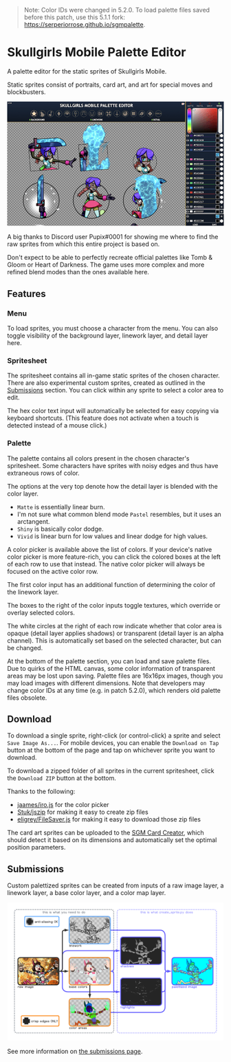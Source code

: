 > Note: Color IDs were changed in 5.2.0. To load palette files saved before this patch, use this 5.1.1 fork: https://serperiorrose.github.io/sgmpalette.

# Skullgirls Mobile Palette Editor

A palette editor for the static sprites of Skullgirls Mobile.

Static sprites consist of portraits, card art, and art for special moves and blockbusters.

<img src="preview.png">

A big thanks to Discord user Pupix#0001 for showing me where to find the raw sprites from which this entire project is based on.

Don't expect to be able to perfectly recreate official palettes like Tomb & Gloom or Heart of Darkness. The game uses more complex and more refined blend modes than the ones available here.

## Features

### Menu

To load sprites, you must choose a character from the menu.
You can also toggle visibility of the background layer, linework layer, and detail layer here.

### Spritesheet

The spritesheet contains all in-game static sprites of the chosen character.
There are also experimental custom sprites, created as outlined in the [Submissions](#Submissions) section.
You can click within any sprite to select a color area to edit.

The hex color text input will automatically be selected for easy copying via keyboard shortcuts.
(This feature does not activate when a touch is detected instead of a mouse click.)

### Palette

The palette contains all colors present in the chosen character's spritesheet.
Some characters have sprites with noisy edges and thus have extraneous rows of color.

The options at the very top denote how the detail layer is blended with the color layer.

* `Matte` is essentially linear burn.
* I'm not sure what common blend mode `Pastel` resembles, but it uses an arctangent.
* `Shiny` is basically color dodge.
* `Vivid` is linear burn for low values and linear dodge for high values.

A color picker is available above the list of colors.
If your device's native color picker is more feature-rich, you can click the colored boxes at the left of each row to use that instead.
The native color picker will always be focused on the active color row.

The first color input has an additional function of determining the color of the linework layer.

The boxes to the right of the color inputs toggle textures, which override or overlay selected colors.

The white circles at the right of each row indicate whether that color area is opaque (detail layer applies shadows) or transparent (detail layer is an alpha channel).
This is automatically set based on the selected character, but can be changed.

At the bottom of the palette section, you can load and save palette files.
Due to quirks of the HTML canvas, some color information of transparent areas may be lost upon saving.
Palette files are 16x16px images, though you may load images with different dimensions.
Note that developers may change color IDs at any time (e.g. in patch 5.2.0), which renders old palette files obsolete.

## Download

To download a single sprite, right-click (or control-click) a sprite and select `Save Image As...`.
For mobile devices, you can enable the `Download on Tap` button at the bottom of the page and tap on whichever sprite you want to download.

To download a zipped folder of all sprites in the current spritesheet, click the `Download ZIP` button at the bottom.

Thanks to the following:

* [jaames/iro.js](https://github.com/jaames/iro.js) for the color picker
* [Stuk/jszip](https://github.com/Stuk/jszip) for making it easy to create zip files
* [eligrey/FileSaver.js](https://github.com/eligrey/FileSaver.js) for making it easy to download those zip files

The card art sprites can be uploaded to the [SGM Card Creator](https://github.com/Krazete/sgmcard), which should detect it based on its dimensions and automatically set the optimal position parameters.

## Submissions

Custom palettized sprites can be created from inputs of a raw image layer, a linework layer, a base color layer, and a color map layer.

<img src="create_sprite.png">

See more information on [the submissions page](https://forum.skullgirlsmobile.com/threads/17533).
